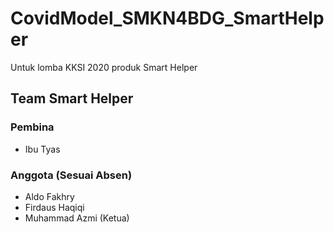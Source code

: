 # CovidModel_SMKN4BDG_SmartHelper
Untuk lomba KKSI 2020 produk Smart Helper

## Team Smart Helper
### Pembina
- Ibu Tyas
### Anggota (Sesuai Absen)
- Aldo Fakhry
- Firdaus Haqiqi
- Muhammad Azmi (Ketua)

